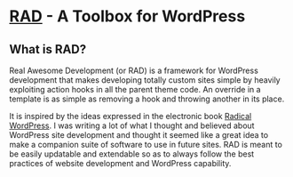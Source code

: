 # [RAD](http://bytefair.github.com/rad) - A Toolbox for WordPress

## What is RAD?

Real Awesome Development (or RAD) is a framework for WordPress development that
makes developing totally custom sites simple by heavily exploiting action hooks
in all the parent theme code. An override in a template is as simple as removing
a hook and throwing another in its place.

It is inspired by the ideas expressed in the electronic book [Radical WordPress](http://radicalwordpress.com).
I was writing a lot of what I thought and believed about WordPress site
development and thought it seemed like a great idea to make a companion suite of
software to use in future sites. RAD is meant to be easily updatable and
extendable so as to always follow the best practices of website development and
WordPress capability.
